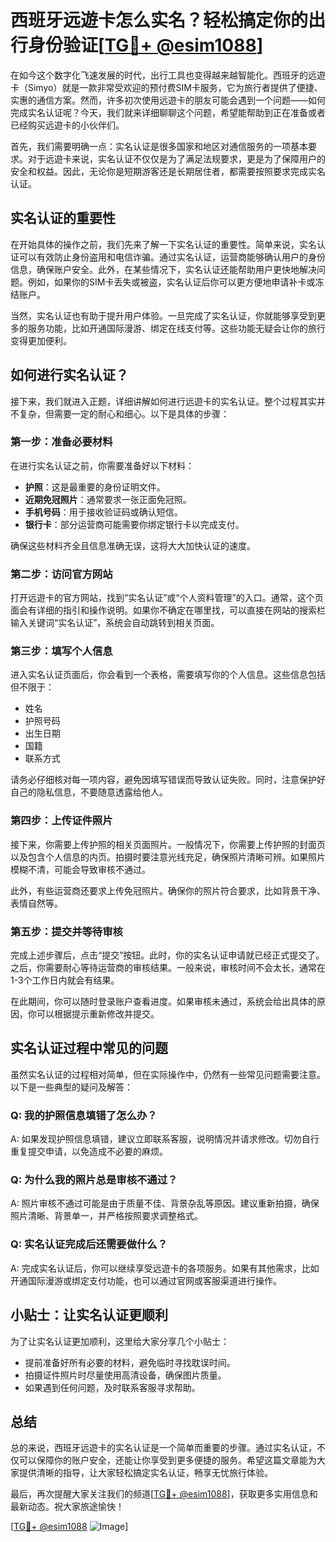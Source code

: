 # 西班牙远遊卡怎么实名？轻松搞定你的出行身份验证[[TG💪+ @esim1088](https://t.me/s/esim1088)]

在如今这个数字化飞速发展的时代，出行工具也变得越来越智能化。西班牙的远遊卡（Simyo）就是一款非常受欢迎的预付费SIM卡服务，它为旅行者提供了便捷、实惠的通信方案。然而，许多初次使用远遊卡的朋友可能会遇到一个问题——如何完成实名认证呢？今天，我们就来详细聊聊这个问题，希望能帮助到正在准备或者已经购买远遊卡的小伙伴们。

首先，我们需要明确一点：实名认证是很多国家和地区对通信服务的一项基本要求。对于远遊卡来说，实名认证不仅仅是为了满足法规要求，更是为了保障用户的安全和权益。因此，无论你是短期游客还是长期居住者，都需要按照要求完成实名认证。

## 实名认证的重要性

在开始具体的操作之前，我们先来了解一下实名认证的重要性。简单来说，实名认证可以有效防止身份盗用和电信诈骗。通过实名认证，运营商能够确认用户的身份信息，确保账户安全。此外，在某些情况下，实名认证还能帮助用户更快地解决问题。例如，如果你的SIM卡丢失或被盗，实名认证后你可以更方便地申请补卡或冻结账户。

当然，实名认证也有助于提升用户体验。一旦完成了实名认证，你就能够享受到更多的服务功能，比如开通国际漫游、绑定在线支付等。这些功能无疑会让你的旅行变得更加便利。

## 如何进行实名认证？

接下来，我们就进入正题，详细讲解如何进行远遊卡的实名认证。整个过程其实并不复杂，但需要一定的耐心和细心。以下是具体的步骤：

### 第一步：准备必要材料

在进行实名认证之前，你需要准备好以下材料：
- **护照**：这是最重要的身份证明文件。
- **近期免冠照片**：通常要求一张正面免冠照。
- **手机号码**：用于接收验证码或确认短信。
- **银行卡**：部分运营商可能需要你绑定银行卡以完成支付。

确保这些材料齐全且信息准确无误，这将大大加快认证的速度。

### 第二步：访问官方网站

打开远遊卡的官方网站，找到“实名认证”或“个人资料管理”的入口。通常，这个页面会有详细的指引和操作说明。如果你不确定在哪里找，可以直接在网站的搜索栏输入关键词“实名认证”，系统会自动跳转到相关页面。

### 第三步：填写个人信息

进入实名认证页面后，你会看到一个表格，需要填写你的个人信息。这些信息包括但不限于：
- 姓名
- 护照号码
- 出生日期
- 国籍
- 联系方式

请务必仔细核对每一项内容，避免因填写错误而导致认证失败。同时，注意保护好自己的隐私信息，不要随意透露给他人。

### 第四步：上传证件照片

接下来，你需要上传护照的相关页面照片。一般情况下，你需要上传护照的封面页以及包含个人信息的内页。拍摄时要注意光线充足，确保照片清晰可辨。如果照片模糊不清，可能会导致审核不通过。

此外，有些运营商还要求上传免冠照片。确保你的照片符合要求，比如背景干净、表情自然等。

### 第五步：提交并等待审核

完成上述步骤后，点击“提交”按钮。此时，你的实名认证申请就已经正式提交了。之后，你需要耐心等待运营商的审核结果。一般来说，审核时间不会太长，通常在1-3个工作日内就会有结果。

在此期间，你可以随时登录账户查看进度。如果审核未通过，系统会给出具体的原因，你可以根据提示重新修改并提交。

## 实名认证过程中常见的问题

虽然实名认证的过程相对简单，但在实际操作中，仍然有一些常见问题需要注意。以下是一些典型的疑问及解答：

### Q: 我的护照信息填错了怎么办？
A: 如果发现护照信息填错，建议立即联系客服，说明情况并请求修改。切勿自行重复提交申请，以免造成不必要的麻烦。

### Q: 为什么我的照片总是审核不通过？
A: 照片审核不通过可能是由于质量不佳、背景杂乱等原因。建议重新拍摄，确保照片清晰、背景单一，并严格按照要求调整格式。

### Q: 实名认证完成后还需要做什么？
A: 完成实名认证后，你可以继续享受远遊卡的各项服务。如果有其他需求，比如开通国际漫游或绑定支付功能，也可以通过官网或客服渠道进行操作。

## 小贴士：让实名认证更顺利

为了让实名认证更加顺利，这里给大家分享几个小贴士：
- 提前准备好所有必要的材料，避免临时寻找耽误时间。
- 拍摄证件照片时尽量使用高清设备，确保图片质量。
- 如果遇到任何问题，及时联系客服寻求帮助。

## 总结

总的来说，西班牙远遊卡的实名认证是一个简单而重要的步骤。通过实名认证，不仅可以保障你的账户安全，还能让你享受到更多便捷的服务。希望这篇文章能为大家提供清晰的指导，让大家轻松搞定实名认证，畅享无忧旅行体验。

最后，再次提醒大家关注我们的频道[[TG💪+ @esim1088](https://t.me/s/esim1088)]，获取更多实用信息和最新动态。祝大家旅途愉快！

[[TG💪+ @esim1088](https://t.me/s/esim1088) ![Image](https://i.postimg.cc/4NQfJmqS/Snipaste-2025-05-13-00-14-12.png)]